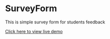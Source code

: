 # SurveyForm

This is simple survey form for students feedback

[Click here to view live demo](https://raymoff.github.io/survey-form/)
